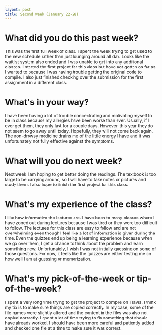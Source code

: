 ```yaml
---
layout: post
title: Second Week (January 22-28) 
---
```



# What did you do this past week?
This was the first full week of class. I spent the week trying to get used to the new schedule rather than just lounging around all day.  Looks like the waitlist system also ended and I was unable to get into any additional classes. I started the first project for this class but have not gotten as far as I wanted to because I was having trouble getting the original code to compile. I also just finished checking over the submission for the first assignment in a different class. 

# What's in your way?
I have been having a lot of trouble concentrating and motivating myself to be in class because my allergies have been worse than ever. Usually, if I ever get them, they only last for a couple days. However, this year they do not seem to go away until today. Hopefully, they will not come back again.  The non-drowsy medicine drains me of the little energy I have and it was unfortunately not fully effective against the symptoms.   

# What will you do next week?
Next week I am hoping to get better doing the readings. The textbook is too large to be carrying around, so I will have to take notes or pictures and study them. I also hope to finish the first project for this class. 

# What's my experience of the class?
I like how informative the lectures are. I have been to many classes where I have zoned out during lectures because I was tired or they were too difficult to follow. The lectures for this class are easy to follow and are not overwhelming even though I feel like a lot of information is given during the time. Even the quizzes end up being a learning experience because when we go over them, I get a chance to think about the problem and learn something new. Unfortunately, I wish I was not initially guessing on some of those questions.  For now, it feels like the quizzes are either testing me on how well I am at guessing or memorization. 

# What's my pick-of-the-week or tip-of-the-week?
I spent a very long time trying to get the project to compile on Travis. I think my tip is to make sure things are copied correctly. In my case, some of the file names were slightly altered and the content in the files was also not copied correctly. I spent a lot of time trying to fix something that should have already worked. I should have been more careful and patiently added and checked one file at a time to make sure it was correct.    

